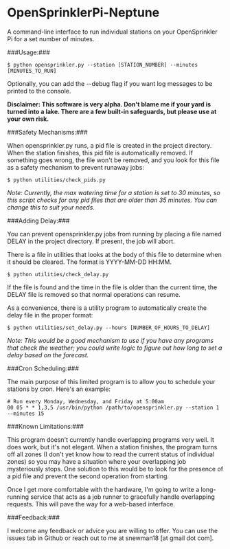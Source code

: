 OpenSprinklerPi-Neptune
======================

A command-line interface to run individual stations on your OpenSprinkler Pi for a set number of minutes.

###Usage:###

    $ python opensprinkler.py --station [STATION_NUMBER] --minutes [MINUTES_TO_RUN]

Optionally, you can add the --debug flag if you want log messages to be printed to the console.

**Disclaimer: This software is very alpha. Don't blame me if your yard is turned into a lake. There are a few built-in safeguards, but please use at your own risk.**

###Safety Mechanisms:###

When opensprinkler.py runs, a pid file is created in the project directory. When the station finishes, this pid file is automatically removed. If something goes wrong, the file won't be removed, and you look for this file as a safety mechanism to prevent runaway jobs:

    $ python utilities/check_pids.py

*Note: Currently, the max watering time for a station is set to 30 minutes, so this script checks for any pid files that are older than 35 minutes. You can change this to suit your needs.*

###Adding Delay:###

You can prevent opensprinkler.py jobs from running by placing a file named DELAY in the project directory. If present, the job will abort.

There is a file in utilities that looks at the body of this file to determine when it should be cleared. The format is YYYY-MM-DD HH:MM.

    $ python utilities/check_delay.py

If the file is found and the time in the file is older than the current time, the DELAY file is removed so that normal operations can resume.

As a convenience, there is a utility program to automatically create the delay file in the proper format:

    $ python utilities/set_delay.py --hours [NUMBER_OF_HOURS_TO_DELAY]

*Note: This would be a good mechanism to use if you have any programs that check the weather; you could write logic to figure out how long to set a delay based on the forecast.*

###Cron Scheduling:###

The main purpose of this limited program is to allow you to schedule your stations by cron. Here's an example:

    # Run every Monday, Wednesday, and Friday at 5:00am
    00 05 * * 1,3,5 /usr/bin/python /path/to/opensprinkler.py --station 1 --minutes 15

###Known Limitations:###

This program doesn't currently handle overlapping programs very well. It does work, but it's not elegant. When a station finishes, the program turns off all zones (I don't yet know how to read the current status of individual zones) so you may have a situation where your overlapping job mysteriously stops. One solution to this would be to look for the presence of a pid file and prevent the second operation from starting.

Once I get more comfortable with the hardware, I'm going to write a long-running service that acts as a job runner to gracefully handle overlapping requests. This will pave the way for a web-based interface.

###Feedback:###

I welcome any feedback or advice you are willing to offer. You can use the issues tab in Github or reach out to me at snewman18 [at gmail dot com].